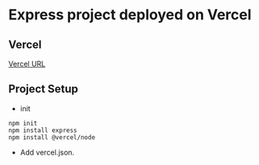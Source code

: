 # Express project deployed on Vercel

## Vercel

[Vercel URL](https://vercel-nodejs-gyn.vercel.app/)

## Project Setup

- init

```
npm init
npm install express
npm install @vercel/node
```

- Add vercel.json.
